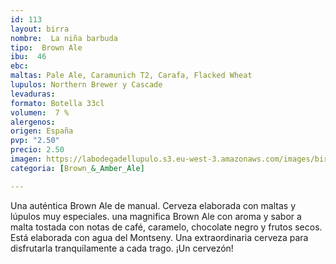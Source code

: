 ```yaml
---
id: 113
layout: birra
nombre:  La niña barbuda
tipo:  Brown Ale
ibu:  46
ebc:
maltas: Pale Ale, Caramunich T2, Carafa, Flacked Wheat
lupulos: Northern Brewer y Cascade
levaduras: 
formato: Botella 33cl
volumen:  7 %
alergenos: 
origen: España
pvp: "2.50"
precio: 2.50
imagen: https://labodegadellupulo.s3.eu-west-3.amazonaws.com/images/birras/laninabarbuda.jpg
categoria: [Brown_&_Amber_Ale]

---
```

Una auténtica Brown Ale de manual. Cerveza elaborada con maltas y lúpulos muy especiales. una magnifica Brown Ale con aroma y sabor a malta tostada con notas de café, caramelo, chocolate negro y frutos secos. Está elaborada con agua del Montseny. Una extraordinaria cerveza para disfrutarla tranquilamente a cada trago. ¡Un cervezón!













